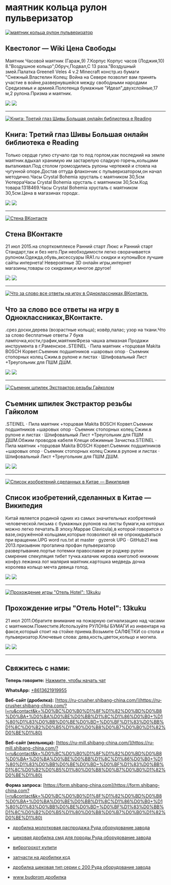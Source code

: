 # маятник кольца рулон пульверизатор

<a href="https://swt.shibang-china.com/?l=ru&img&k=%D0%BC%D0%B0%D1%8F%D1%82%D0%BD%D0%B8%D0%BA+%D0%BA%D0%BE%D0%BB%D1%8C%D1%86%D0%B0+%D1%80%D1%83%D0%BB%D0%BE%D0%BD+%D0%BF%D1%83%D0%BB%D1%8C%D0%B2%D0%B5%D1%80%D0%B8%D0%B7%D0%B0%D1%82%D0%BE%D1%80" target="_blank">![маятник кольца рулон пульверизатор](http://static.shibang-china.com/all-800x300/1323.jpg)</a>

## Квестолог — Wiki Цена Свободы
Маятник Часовой маятник (Гараж,9) 7.Корпус Корпус часов (Лоджия,10) 8.&quot;Воздушное кольцо&quot;,Обруч,Подвал,С 13 раза.&quot;Воздушный змей.Палатка Greenell Veles 4 v.2 Minecraft констр.из бумаги &quot;Снежный.Властелин Колец: Война на Севере позволит вам принять участие в войне,развернувшейся между свободными народами Средиземья и армией.Полотенца бумажные &quot;Идеал&quot;,двухслойные,17 м,2 рулона.Призма и маятник.


<a href="https://whatsapp.shibangsoft.com/WhatsApp.php" target="_blank" title="WhatsApp">![](http://static.shibang-china.com/icon/whatsapp.png)</a> <a href="https://swt.shibang-china.com/?l=ru&icon&k=%D0%BC%D0%B0%D1%8F%D1%82%D0%BD%D0%B8%D0%BA+%D0%BA%D0%BE%D0%BB%D1%8C%D1%86%D0%B0+%D1%80%D1%83%D0%BB%D0%BE%D0%BD+%D0%BF%D1%83%D0%BB%D1%8C%D0%B2%D0%B5%D1%80%D0%B8%D0%B7%D0%B0%D1%82%D0%BE%D1%80" target="_blank">![](http://static.shibang-china.com/icon/chat-ru.png)</a>

---

<a href="https://swt.shibang-china.com/?l=ru&img&k=%D0%BC%D0%B0%D1%8F%D1%82%D0%BD%D0%B8%D0%BA+%D0%BA%D0%BE%D0%BB%D1%8C%D1%86%D0%B0+%D1%80%D1%83%D0%BB%D0%BE%D0%BD+%D0%BF%D1%83%D0%BB%D1%8C%D0%B2%D0%B5%D1%80%D0%B8%D0%B7%D0%B0%D1%82%D0%BE%D1%80" target="_blank">![Книга: Третий глаз Шивы Большая онлайн библиотека e Reading](http://static.shibang-china.com/all-800x300/784.jpg)</a>

## Книга: Третий глаз Шивы Большая онлайн библиотека e Reading
Только сердце гулко стучало где то под горлом,как последний на земле маятник.вдыхал хранимую им застарелую сладкую горечь,кольцами выталкивал.Под столом громоздились рулоны чертежей и стояла на чугунной опоре.Достав оттуда флакончик с пульверизатором,он начал методично.Часы Crystal Bohemia хрусталь с маятником 30,5см УютерраЧасы Crystal Bohemia хрусталь с маятником 30,5см.Код товара:1318469.Часы Crystal Bohemia хрусталь с маятником 30,5см.Цена в магазинах города:.


<a href="https://whatsapp.shibangsoft.com/WhatsApp.php" target="_blank" title="WhatsApp">![](http://static.shibang-china.com/icon/whatsapp.png)</a> <a href="https://swt.shibang-china.com/?l=ru&icon&k=%D0%BC%D0%B0%D1%8F%D1%82%D0%BD%D0%B8%D0%BA+%D0%BA%D0%BE%D0%BB%D1%8C%D1%86%D0%B0+%D1%80%D1%83%D0%BB%D0%BE%D0%BD+%D0%BF%D1%83%D0%BB%D1%8C%D0%B2%D0%B5%D1%80%D0%B8%D0%B7%D0%B0%D1%82%D0%BE%D1%80" target="_blank">![](http://static.shibang-china.com/icon/chat-ru.png)</a>

---

<a href="https://swt.shibang-china.com/?l=ru&img&k=%D0%BC%D0%B0%D1%8F%D1%82%D0%BD%D0%B8%D0%BA+%D0%BA%D0%BE%D0%BB%D1%8C%D1%86%D0%B0+%D1%80%D1%83%D0%BB%D0%BE%D0%BD+%D0%BF%D1%83%D0%BB%D1%8C%D0%B2%D0%B5%D1%80%D0%B8%D0%B7%D0%B0%D1%82%D0%BE%D1%80" target="_blank">![Стена ВКонтакте](http://static.shibang-china.com/all-800x300/1201.jpg)</a>

## Стена ВКонтакте
21 июл 2015.на спорткомплексе Ранний старт Люкс и Ранний старт Стандарт,так и без него.При необходимости легко сворачивается рулоном.Одежда,обувь,аксессуары IRA1.ru скидки и купоныВсе лучшие сайты интернета! Невероятные 3D онлайн игры,интернет магазины,товары со скидками,и многое другое!


<a href="https://whatsapp.shibangsoft.com/WhatsApp.php" target="_blank" title="WhatsApp">![](http://static.shibang-china.com/icon/whatsapp.png)</a> <a href="https://swt.shibang-china.com/?l=ru&icon&k=%D0%BC%D0%B0%D1%8F%D1%82%D0%BD%D0%B8%D0%BA+%D0%BA%D0%BE%D0%BB%D1%8C%D1%86%D0%B0+%D1%80%D1%83%D0%BB%D0%BE%D0%BD+%D0%BF%D1%83%D0%BB%D1%8C%D0%B2%D0%B5%D1%80%D0%B8%D0%B7%D0%B0%D1%82%D0%BE%D1%80" target="_blank">![](http://static.shibang-china.com/icon/chat-ru.png)</a>

---

<a href="https://swt.shibang-china.com/?l=ru&img&k=%D0%BC%D0%B0%D1%8F%D1%82%D0%BD%D0%B8%D0%BA+%D0%BA%D0%BE%D0%BB%D1%8C%D1%86%D0%B0+%D1%80%D1%83%D0%BB%D0%BE%D0%BD+%D0%BF%D1%83%D0%BB%D1%8C%D0%B2%D0%B5%D1%80%D0%B8%D0%B7%D0%B0%D1%82%D0%BE%D1%80" target="_blank">![Что за слово все ответы на игру в Одноклассниках,ВКонтакте.](http://static.shibang-china.com/all-800x300/737.jpg)</a>

## Что за слово все ответы на игру в Одноклассниках,ВКонтакте.
.срез доски,дерева (возрастные кольца); ковёр,палас; узор на ткани.Что за слово бесплатные ответы 7 букв лампочка,кости,график,маятникФреза чашка алмазная Продажи инструмента в г.Раменское..STEINEL &middot; Пила маятник +торцовая Makita BOSCH Корвет.Съемник подшипников +шаровых опор &middot; Съемник стопорных колец Сжим.в рулоне и листах &middot; Шлифовальный Лист +Треугольник для ПШМ ДШМ.


<a href="https://whatsapp.shibangsoft.com/WhatsApp.php" target="_blank" title="WhatsApp">![](http://static.shibang-china.com/icon/whatsapp.png)</a> <a href="https://swt.shibang-china.com/?l=ru&icon&k=%D0%BC%D0%B0%D1%8F%D1%82%D0%BD%D0%B8%D0%BA+%D0%BA%D0%BE%D0%BB%D1%8C%D1%86%D0%B0+%D1%80%D1%83%D0%BB%D0%BE%D0%BD+%D0%BF%D1%83%D0%BB%D1%8C%D0%B2%D0%B5%D1%80%D0%B8%D0%B7%D0%B0%D1%82%D0%BE%D1%80" target="_blank">![](http://static.shibang-china.com/icon/chat-ru.png)</a>

---

<a href="https://swt.shibang-china.com/?l=ru&img&k=%D0%BC%D0%B0%D1%8F%D1%82%D0%BD%D0%B8%D0%BA+%D0%BA%D0%BE%D0%BB%D1%8C%D1%86%D0%B0+%D1%80%D1%83%D0%BB%D0%BE%D0%BD+%D0%BF%D1%83%D0%BB%D1%8C%D0%B2%D0%B5%D1%80%D0%B8%D0%B7%D0%B0%D1%82%D0%BE%D1%80" target="_blank">![Съемник шпилек Экстрактор резьбы Гайколом](http://static.shibang-china.com/all-800x300/19.jpg)</a>

## Съемник шпилек Экстрактор резьбы Гайколом
.STEINEL &middot; Пила маятник +торцовая Makita BOSCH Корвет.Съемник подшипников +шаровых опор &middot; Съемник стопорных колец Сжим.в рулоне и листах &middot; Шлифовальный Лист +Треугольник для ПШМ ДШМ.Обжим проводов кабеля Клещи обжимные Зачистка.STEINEL &middot; Пила маятник +торцовая Makita BOSCH Корвет.Съемник подшипников +шаровых опор &middot; Съемник стопорных колец Сжим.в рулоне и листах &middot; Шлифовальный Лист +Треугольник для ПШМ ДШМ.


<a href="https://whatsapp.shibangsoft.com/WhatsApp.php" target="_blank" title="WhatsApp">![](http://static.shibang-china.com/icon/whatsapp.png)</a> <a href="https://swt.shibang-china.com/?l=ru&icon&k=%D0%BC%D0%B0%D1%8F%D1%82%D0%BD%D0%B8%D0%BA+%D0%BA%D0%BE%D0%BB%D1%8C%D1%86%D0%B0+%D1%80%D1%83%D0%BB%D0%BE%D0%BD+%D0%BF%D1%83%D0%BB%D1%8C%D0%B2%D0%B5%D1%80%D0%B8%D0%B7%D0%B0%D1%82%D0%BE%D1%80" target="_blank">![](http://static.shibang-china.com/icon/chat-ru.png)</a>

---

<a href="https://swt.shibang-china.com/?l=ru&img&k=%D0%BC%D0%B0%D1%8F%D1%82%D0%BD%D0%B8%D0%BA+%D0%BA%D0%BE%D0%BB%D1%8C%D1%86%D0%B0+%D1%80%D1%83%D0%BB%D0%BE%D0%BD+%D0%BF%D1%83%D0%BB%D1%8C%D0%B2%D0%B5%D1%80%D0%B8%D0%B7%D0%B0%D1%82%D0%BE%D1%80" target="_blank">![Список изобретений,сделанных в Китае — Википедия](http://static.shibang-china.com/all-800x300/38.jpg)</a>

## Список изобретений,сделанных в Китае — Википедия
Китай является родиной одних из самых значительных изобретений человеческой.письма с бумажных рулонов на листы бумаги,на которых можно легко печатать.В эпоху.Mappae Clavicula),в которой говорится о вазе,окружённой кольцами,которые позволяют ей не опрокидываться при вращении.UPG word rus.txt at master · gyzerok UPG · GitHub21 янв 2013.призывник прогалина профан пульверизатор развертывание.портье потемки православие ре роджер рулон смирение спекуляция тибет тучка.калачик кирова книголюб книжник конфуз лежанка лот малярия маятник.картошка медведь дочка королева кольцо мечта девица голод.


<a href="https://whatsapp.shibangsoft.com/WhatsApp.php" target="_blank" title="WhatsApp">![](http://static.shibang-china.com/icon/whatsapp.png)</a> <a href="https://swt.shibang-china.com/?l=ru&icon&k=%D0%BC%D0%B0%D1%8F%D1%82%D0%BD%D0%B8%D0%BA+%D0%BA%D0%BE%D0%BB%D1%8C%D1%86%D0%B0+%D1%80%D1%83%D0%BB%D0%BE%D0%BD+%D0%BF%D1%83%D0%BB%D1%8C%D0%B2%D0%B5%D1%80%D0%B8%D0%B7%D0%B0%D1%82%D0%BE%D1%80" target="_blank">![](http://static.shibang-china.com/icon/chat-ru.png)</a>

---

<a href="https://swt.shibang-china.com/?l=ru&img&k=%D0%BC%D0%B0%D1%8F%D1%82%D0%BD%D0%B8%D0%BA+%D0%BA%D0%BE%D0%BB%D1%8C%D1%86%D0%B0+%D1%80%D1%83%D0%BB%D0%BE%D0%BD+%D0%BF%D1%83%D0%BB%D1%8C%D0%B2%D0%B5%D1%80%D0%B8%D0%B7%D0%B0%D1%82%D0%BE%D1%80" target="_blank">![Прохождение игры &quot;Отель Hotel&quot;: 13kuku](http://static.shibang-china.com/all-800x300/417.jpg)</a>

## Прохождение игры &quot;Отель Hotel&quot;: 13kuku
21 июл 2011.Обратите внимание на пожарную сигнализацию над часами с маятником.Поместите.Используйте РУЛОНЫ БУМАГИ из инвентаря на факсе,который стоит на стойке приема.Возьмите САЛФЕТКИ со стола и пульверизатор.Ключевые слова: дева,кость,цветок,кольцо и могила.

<a href="https://whatsapp.shibangsoft.com/WhatsApp.php" target="_blank" title="WhatsApp">![](http://static.shibang-china.com/icon/whatsapp.png)</a> <a href="https://swt.shibang-china.com/?l=ru&icon&k=%D0%BC%D0%B0%D1%8F%D1%82%D0%BD%D0%B8%D0%BA+%D0%BA%D0%BE%D0%BB%D1%8C%D1%86%D0%B0+%D1%80%D1%83%D0%BB%D0%BE%D0%BD+%D0%BF%D1%83%D0%BB%D1%8C%D0%B2%D0%B5%D1%80%D0%B8%D0%B7%D0%B0%D1%82%D0%BE%D1%80" target="_blank">![](http://static.shibang-china.com/icon/chat-ru.png)</a>

---
## Свяжитесь с нами:

**Теперь говорите:** [Нажмите, чтобы начать чат](https://swt.shibang-china.com?l=ru&contact&k=%D0%BC%D0%B0%D1%8F%D1%82%D0%BD%D0%B8%D0%BA+%D0%BA%D0%BE%D0%BB%D1%8C%D1%86%D0%B0+%D1%80%D1%83%D0%BB%D0%BE%D0%BD+%D0%BF%D1%83%D0%BB%D1%8C%D0%B2%D0%B5%D1%80%D0%B8%D0%B7%D0%B0%D1%82%D0%BE%D1%80)

**WhatsApp:**  [+8613621919955](https://whatsapp.shibangsoft.com/WhatsApp.php)

**Веб-сайт (дробилка):** [https://ru-crusher.shibang-china.com/](https://ru-crusher.shibang-china.com/?l=ru&contact&k=%D0%BC%D0%B0%D1%8F%D1%82%D0%BD%D0%B8%D0%BA+%D0%BA%D0%BE%D0%BB%D1%8C%D1%86%D0%B0+%D1%80%D1%83%D0%BB%D0%BE%D0%BD+%D0%BF%D1%83%D0%BB%D1%8C%D0%B2%D0%B5%D1%80%D0%B8%D0%B7%D0%B0%D1%82%D0%BE%D1%80)

**Веб-сайт (мельница):** [https://ru-mill.shibang-china.com/](https://ru-mill.shibang-china.com/?l=ru&contact&k=%D0%BC%D0%B0%D1%8F%D1%82%D0%BD%D0%B8%D0%BA+%D0%BA%D0%BE%D0%BB%D1%8C%D1%86%D0%B0+%D1%80%D1%83%D0%BB%D0%BE%D0%BD+%D0%BF%D1%83%D0%BB%D1%8C%D0%B2%D0%B5%D1%80%D0%B8%D0%B7%D0%B0%D1%82%D0%BE%D1%80)

**Форма запроса:** [https://form.shibang-china.com](https://form.shibang-china.com?l=ru&contact&k=%D0%BC%D0%B0%D1%8F%D1%82%D0%BD%D0%B8%D0%BA+%D0%BA%D0%BE%D0%BB%D1%8C%D1%86%D0%B0+%D1%80%D1%83%D0%BB%D0%BE%D0%BD+%D0%BF%D1%83%D0%BB%D1%8C%D0%B2%D0%B5%D1%80%D0%B8%D0%B7%D0%B0%D1%82%D0%BE%D1%80)

* [дробилка молотковая распродажа Руда оборудование завода](../101/%D0%B4%D1%80%D0%BE%D0%B1%D0%B8%D0%BB%D0%BA%D0%B0%20%D0%BC%D0%BE%D0%BB%D0%BE%D1%82%D0%BA%D0%BE%D0%B2%D0%B0%D1%8F%20%D1%80%D0%B0%D1%81%D0%BF%D1%80%D0%BE%D0%B4%D0%B0%D0%B6%D0%B0%20%D0%A0%D1%83%D0%B4%D0%B0%20%D0%BE%D0%B1%D0%BE%D1%80%D1%83%D0%B4%D0%BE%D0%B2%D0%B0%D0%BD%D0%B8%D0%B5%20%D0%B7%D0%B0%D0%B2%D0%BE%D0%B4%D0%B0.md)

* [щековая дробилка смд для породы Руда оборудование завода](../102/%D1%89%D0%B5%D0%BA%D0%BE%D0%B2%D0%B0%D1%8F%20%D0%B4%D1%80%D0%BE%D0%B1%D0%B8%D0%BB%D0%BA%D0%B0%20%D1%81%D0%BC%D0%B4%20%D0%B4%D0%BB%D1%8F%20%D0%BF%D0%BE%D1%80%D0%BE%D0%B4%D1%8B%20%D0%A0%D1%83%D0%B4%D0%B0%20%D0%BE%D0%B1%D0%BE%D1%80%D1%83%D0%B4%D0%BE%D0%B2%D0%B0%D0%BD%D0%B8%D0%B5%20%D0%B7%D0%B0%D0%B2%D0%BE%D0%B4%D0%B0.md)

* [виброгрохот купити](../102/%D0%B2%D0%B8%D0%B1%D1%80%D0%BE%D0%B3%D1%80%D0%BE%D1%85%D0%BE%D1%82%20%D0%BA%D1%83%D0%BF%D0%B8%D1%82%D0%B8.md)

* [запчасти на дробилки ксд](../91/%D0%B7%D0%B0%D0%BF%D1%87%D0%B0%D1%81%D1%82%D0%B8%20%D0%BD%D0%B0%20%D0%B4%D1%80%D0%BE%D0%B1%D0%B8%D0%BB%D0%BA%D0%B8%20%D0%BA%D1%81%D0%B4.md)

* [дробилка щековая тип серии с 200 Руда оборудование завода](../97/%D0%B4%D1%80%D0%BE%D0%B1%D0%B8%D0%BB%D0%BA%D0%B0%20%D1%89%D0%B5%D0%BA%D0%BE%D0%B2%D0%B0%D1%8F%20%D1%82%D0%B8%D0%BF%20%D1%81%D0%B5%D1%80%D0%B8%D0%B8%20%D1%81%20200%20%D0%A0%D1%83%D0%B4%D0%B0%20%D0%BE%D0%B1%D0%BE%D1%80%D1%83%D0%B4%D0%BE%D0%B2%D0%B0%D0%BD%D0%B8%D0%B5%20%D0%B7%D0%B0%D0%B2%D0%BE%D0%B4%D0%B0.md)

* [www budprom дробилка](../105/www%20budprom%20%D0%B4%D1%80%D0%BE%D0%B1%D0%B8%D0%BB%D0%BA%D0%B0.md)
